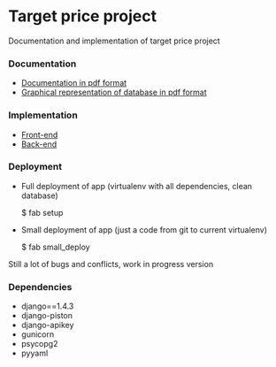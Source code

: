 # Target price project

Documentation and implementation of target price project

### Documentation

* [Documentation in pdf format](blob/master/Django/prototype/pdf/api.pdf)
* [Graphical representation of database in pdf format](blob/master/Django/prototype/database/beta_database_model.pdf)

### Implementation

* [Front-end](blob/master/Django/prototype/prototype)
* [Back-end](blob/master/model)

### Deployment

* Full deployment of app (virtualenv with all dependencies, clean database)

  $ fab setup

* Small deployment of app (just a code from git to current virtualenv)
  
  $ fab small_deploy

Still a lot of bugs and conflicts, work in progress version

### Dependencies

* django==1.4.3
* django-piston
* django-apikey
* gunicorn
* psycopg2
* pyyaml

